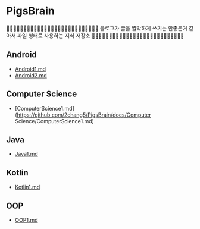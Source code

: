 # PigsBrain
🐗🚨🐗🚨🐗🚨🐗🚨🐗🚨🐗🚨🐗🚨🐗🚨🐗🚨🐗🚨🐗🚨🐗🚨🐗🚨🐗
블로그가 글을 짤막하게 쓰기는 안좋은거 같아서 파일 형태로 사용하는 지식 저장소
🐗🚨🐗🚨🐗🚨🐗🚨🐗🚨🐗🚨🐗🚨🐗🚨🐗🚨🐗🚨🐗🚨🐗🚨🐗🚨🐗



## Android
- [Android1.md](https://github.com/2chang5/PigsBrain/docs/Android/Android1.md)
- [Android2.md](https://github.com/2chang5/PigsBrain/docs/Android/Android2.md)



## Computer Science
- [ComputerScience1.md](https://github.com/2chang5/PigsBrain/docs/Computer Science/ComputerScience1.md)



## Java
- [Java1.md](https://github.com/2chang5/PigsBrain/docs/Java/Java1.md)



## Kotlin
- [Kotlin1.md](https://github.com/2chang5/PigsBrain/docs/Kotlin/Kotlin1.md)



## OOP
- [OOP1.md](https://github.com/2chang5/PigsBrain/docs/OOP/OOP1.md)




